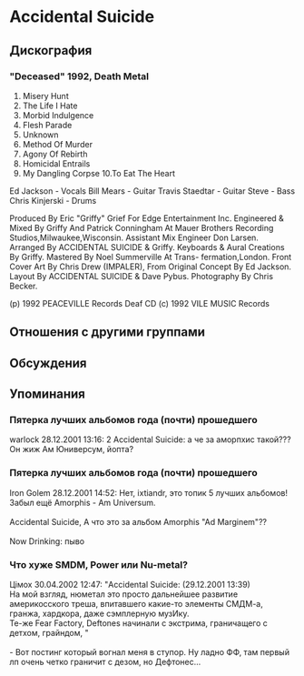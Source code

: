 # Accidental Suicide



## Дискография

### "Deceased" 1992, Death Metal

1.  Misery Hunt
2.  The Life I Hate
3.  Morbid Indulgence
4.  Flesh Parade
5.  Unknown
6.  Method Of Murder
7.  Agony Of Rebirth
8.  Homicidal Entrails
9.  My Dangling Corpse
10.To Eat The Heart

 Ed Jackson - Vocals
 Bill Mears - Guitar
 Travis Staedtar - Guitar
 Steve - Bass
 Chris Kinjerski - Drums

Produced By Eric "Griffy" Grief For Edge
Entertainment Inc.
Engineered & Mixed By Griffy And Patrick
Conningham At Mauer Brothers Recording
Studios,Milwaukee,Wisconsin.
Assistant Mix Engineer Don Larsen.
Arranged By ACCIDENTAL SUICIDE & Griffy.
Keyboards & Aural Creations By Griffy.
Mastered By Noel Summerville At Trans-
fermation,London.
Front Cover Art By Chris Drew (IMPALER),
From Original Concept By Ed Jackson.
Layout By ACCIDENTAL SUICIDE & Dave Pybus.
Photography By Chris Becker.

(p) 1992 PEACEVILLE Records  Deaf  CD
(c) 1992 VILE MUSIC Records


## Отношения с другими группами


## Обсуждения


## Упоминания

### Пятерка лучших альбомов года (почти) прошедшего

warlock 28.12.2001 13:16:
2 Accidental Suicide: а че за аморпхис такой??? Он жиж Ам Юниверсум, йопта?

### Пятерка лучших альбомов года (почти) прошедшего

Iron Golem 28.12.2001 14:52:
Нет, ixtiandr, это топик 5 лучших альбомов!<BR>Забыл ещё Amorphis - Am Universum.<BR><BR>Accidental Suicide, А что это за альбом Amorphis "Ad Marginem"??<BR><BR>Now Drinking: пыво

### Что хуже SMDM, Power или Nu-metal?

Цiмох 30.04.2002 12:47:
"Accidental Suicide: (29.12.2001 13:39)  <BR>  На мой взгляд, нюметал это просто дальнейшее развитие америкосского треша, впитавшего какие-то элементы СМДМ-а, гранжа, хардкора, даже сэмплерную музИку. <BR>Те-же Fear Factory, Deftones начинали с экстрима, граничащего с детхом, грайндом, "<BR><BR>- Вот постинг который вогнал меня в ступор. Ну ладно ФФ, там первый лп очень четко граничит с дезом, но Дефтонес...

